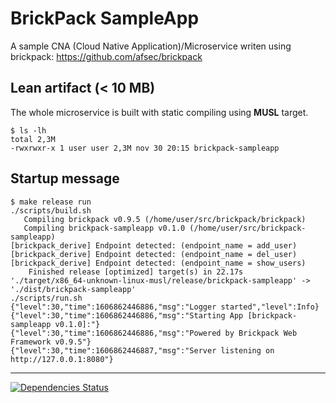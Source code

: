 # BrickPack SampleApp

A sample CNA (Cloud Native Application)/Microservice writen using brickpack: https://github.com/afsec/brickpack

## Lean artifact (< 10 MB)
The whole microservice is built with static compiling using **MUSL** target.
```
$ ls -lh
total 2,3M
-rwxrwxr-x 1 user user 2,3M nov 30 20:15 brickpack-sampleapp
```

## Startup message
```
$ make release run
./scripts/build.sh
   Compiling brickpack v0.9.5 (/home/user/src/brickpack/brickpack)
   Compiling brickpack-sampleapp v0.1.0 (/home/user/src/brickpack-sampleapp)
[brickpack_derive] Endpoint detected: (endpoint_name = add_user)
[brickpack_derive] Endpoint detected: (endpoint_name = del_user)
[brickpack_derive] Endpoint detected: (endpoint_name = show_users)
    Finished release [optimized] target(s) in 22.17s
'./target/x86_64-unknown-linux-musl/release/brickpack-sampleapp' -> './dist/brickpack-sampleapp'
./scripts/run.sh
{"level":30,"time":1606862446886,"msg":"Logger started","level":Info}
{"level":30,"time":1606862446886,"msg":"Starting App [brickpack-sampleapp v0.1.0]:"}
{"level":30,"time":1606862446886,"msg":"Powered by Brickpack Web Framework v0.9.5"}
{"level":30,"time":1606862446887,"msg":"Server listening on http://127.0.0.1:8080"}
```

---

[![Dependencies Status](https://deps.rs/repo/github/afsec/brickpack-sampleapp/status.svg)](https://deps.rs/repo/github/afsec/brickpack-sampleapp)
